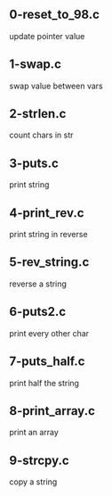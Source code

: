 ## 0-reset_to_98.c

update pointer value

## 1-swap.c

swap value between vars 

## 2-strlen.c

count chars in str

## 3-puts.c

print string

## 4-print_rev.c

print string in reverse

## 5-rev_string.c

reverse a string

## 6-puts2.c

print every other char

## 7-puts_half.c

print half the string

## 8-print_array.c

print an array

## 9-strcpy.c

copy a string
